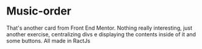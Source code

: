 # Music-order

That's another card from Front End Mentor. Nothing really interesting, just another exercise, centralizing divs e displaying the contents inside of it and some buttons. All made in RactJs
